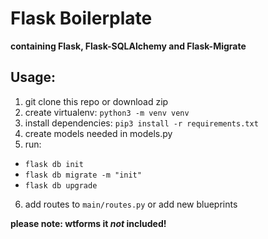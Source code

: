 # Flask Boilerplate
**containing Flask, Flask-SQLAlchemy and Flask-Migrate**

## Usage:
1. git clone this repo or download zip
2. create virtualenv: `python3 -m venv venv`
3. install dependencies: `pip3 install -r requirements.txt`
4. create models needed in models.py
5. run:
* `flask db init`
* `flask db migrate -m "init"`
* `flask db upgrade`
6. add routes to `main/routes.py` or add new blueprints

  **please note: wtforms it _not_ included!**
